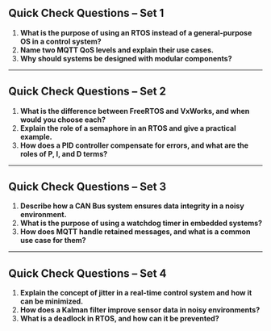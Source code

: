 ## Quick Check Questions – Set 1  

1. **What is the purpose of using an RTOS instead of a general-purpose OS in a control system?**  
2. **Name two MQTT QoS levels and explain their use cases.**  
3. **Why should systems be designed with modular components?**  

---

## Quick Check Questions – Set 2  

1. **What is the difference between FreeRTOS and VxWorks, and when would you choose each?**  
2. **Explain the role of a semaphore in an RTOS and give a practical example.**  
3. **How does a PID controller compensate for errors, and what are the roles of P, I, and D terms?**  

---

## Quick Check Questions – Set 3  

1. **Describe how a CAN Bus system ensures data integrity in a noisy environment.**  
2. **What is the purpose of using a watchdog timer in embedded systems?**  
3. **How does MQTT handle retained messages, and what is a common use case for them?**  

---

## Quick Check Questions – Set 4  

1. **Explain the concept of jitter in a real-time control system and how it can be minimized.**  
2. **How does a Kalman filter improve sensor data in noisy environments?**  
3. **What is a deadlock in RTOS, and how can it be prevented?**  